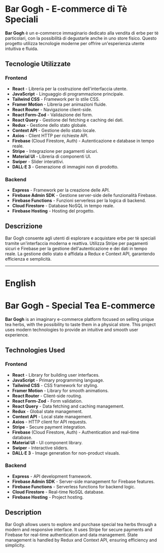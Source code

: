 # Bar Gogh - E-commerce di Tè Speciali

**Bar Gogh** è un e-commerce immaginario dedicato alla vendita di erbe per tè particolari, con la possibilità di degustarle anche in uno store fisico. Questo progetto utilizza tecnologie moderne per offrire un'esperienza utente intuitiva e fluida.

## Tecnologie Utilizzate

### Frontend
- **React** - Libreria per la costruzione dell'interfaccia utente.
- **JavaScript** - Linguaggio di programmazione principale.
- **Tailwind CSS** - Framework per lo stile CSS.
- **Framer Motion** - Libreria per animazioni fluide.
- **React Router** - Navigazione client-side.
- **React Form-Zod** - Validazione dei form.
- **React Query** - Gestione del fetching e caching dei dati.
- **Redux** - Gestione dello stato globale.
- **Context API** - Gestione dello stato locale.
- **Axios** - Client HTTP per richieste API.
- **Firebase** (Cloud Firestore, Auth) - Autenticazione e database in tempo reale.
- **Stripe** - Integrazione per pagamenti sicuri.
- **Material UI** - Libreria di componenti UI.
- **Swiper** - Slider interattivi.
- **DALL·E 3** - Generazione di immagini non di prodotto.

### Backend
- **Express** - Framework per la creazione delle API.
- **Firebase Admin SDK** - Gestione server-side delle funzionalità Firebase.
- **Firebase Functions** - Funzioni serverless per la logica di backend.
- **Cloud Firestore** - Database NoSQL in tempo reale.
- **Firebase Hosting** - Hosting del progetto.

## Descrizione

Bar Gogh consente agli utenti di esplorare e acquistare erbe per tè speciali tramite un'interfaccia moderna e reattiva. Utilizza Stripe per pagamenti sicuri e Firebase per la gestione dell'autenticazione e dei dati in tempo reale. La gestione dello stato è affidata a Redux e Context API, garantendo efficienza e semplicità.

__________________________________________

# English

# Bar Gogh - Special Tea E-commerce

**Bar Gogh** is an imaginary e-commerce platform focused on selling unique tea herbs, with the possibility to taste them in a physical store. This project uses modern technologies to provide an intuitive and smooth user experience.

## Technologies Used

### Frontend
- **React** - Library for building user interfaces.
- **JavaScript** - Primary programming language.
- **Tailwind CSS** - CSS framework for styling.
- **Framer Motion** - Library for smooth animations.
- **React Router** - Client-side routing.
- **React Form-Zod** - Form validation.
- **React Query** - Data fetching and caching management.
- **Redux** - Global state management.
- **Context API** - Local state management.
- **Axios** - HTTP client for API requests.
- **Stripe** - Secure payment integration.
- **Firebase** (Cloud Firestore, Auth) - Authentication and real-time database.
- **Material UI** - UI component library.
- **Swiper** - Interactive sliders.
- **DALL·E 3** - Image generation for non-product visuals.

### Backend
- **Express** - API development framework.
- **Firebase Admin SDK** - Server-side management for Firebase features.
- **Firebase Functions** - Serverless functions for backend logic.
- **Cloud Firestore** - Real-time NoSQL database.
- **Firebase Hosting** - Project hosting.

## Description

Bar Gogh allows users to explore and purchase special tea herbs through a modern and responsive interface. It uses Stripe for secure payments and Firebase for real-time authentication and data management. State management is handled by Redux and Context API, ensuring efficiency and simplicity.

